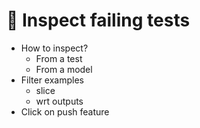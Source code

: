 # 🧐 Inspect failing tests

[//]: # (TODO: create content, needs to include screenshots and instructions)

- How to inspect?
    - From a test
    - From a model
- Filter examples
    - slice
    - wrt outputs
- Click on push feature